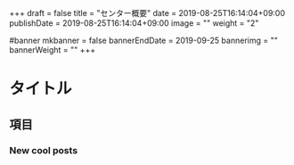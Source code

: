 +++
draft = false
title =  "センター概要"
date = 2019-08-25T16:14:04+09:00
publishDate = 2019-08-25T16:14:04+09:00
image = ""
weight = "2"

#banner
mkbanner = false
bannerEndDate = 2019-09-25
bannerimg = ""
bannerWeight = ""
+++

# タイトル

## 項目

### New cool posts


